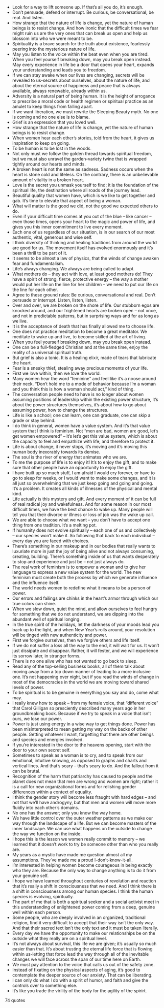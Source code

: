  - Look for a way to lift someone up. If that’s all you do, it’s enough.
 - Don’t persuade, defend or interrupt. Be curious, be conversational, be real. And listen.
 - How strange that the nature of life is change, yet the nature of human beings is to resist change. And how ironic that the difficult times we fear might ruin us are the very ones that can break us open and help us blossom into who we were meant to be.
 - Spirituality is a brave search for the truth about existence, fearlessly peering into the mysterious nature of life.
 - May you listen to the voice within the beat even when you are tired. When you feel yourself breaking down, may you break open instead. May every experience in life be a door that opens your heart, expands your understanding and leads you to freedom.
 - If we can stay awake when our lives are changing, secrets will be revealed to us-secrets about ourselves, about the nature of life, and about the eternal source of happiness and peace that is always available, always renewable, already within us.
 - Adversity is a natural part of being human. It is the height of arrogance to prescribe a moral code or health regimen or spiritual practice as an amulet to keep things from falling apart.
 - If we want liberation, we must rewrite the Sleeping Beauty myth. No one is coming and no one else is to blame.
 - Grief is an expression that you loved well.
 - How strange that the nature of life is change, yet the nature of human beings is to resist change.
 - When women hear each other’s stories, told from the heart, it gives us inspiration to keep on going.
 - To be human is to be lost in the woods.
 - Not only must we follow the golden thread towards spiritual freedom, but we must also unravel the garden-variety twine that is wrapped tightly around our hearts and minds.
 - A broken heart is not the same as sadness. Sadness occurs when the heart is stone cold and lifeless. On the contrary, there is an unbelievable amount of vitality in a broken heart.
 - Love is the secret you unmask yourself to find; it is the foundation of the spiritual life, the destination where all roads of the journey lead.
 - Beautiful quality that women have, which is we like to get together and gab. It’s time to elevate that aspect of being a woman.
 - What will matter is the good we did, not the good we expected others to do.
 - Even if your difficult time comes at you out of the blue – like cancer – even those times, opens your heart to the magic and power of life, and gives you this inner commitment to live every moment.
 - Each one of us regardless of our situation, is in our search of our most authentic, vital, generous and wise self.
 - I think diversity of thinking and healing traditions from around the world are good for us. The movement itself has evolved enormously and it’s been a thrill to be part of it.
 - It seems to be almost a law of physics, that the winds of change awaken fear and fundamentalism.
 - Life’s always changing. We always are being called to adapt.
 - What mothers do – they act with love, at least good mothers do! They have a spirit of strong, fierce, protective energy – the way a mother would put her life on the line for her children – we need to put our life on the line for each other.
 - Agree to these ground rules: Be curious, conversational and real. Don’t persuade or interrupt. Listen, listen, listen.
 - Over and over, we are broken on the shore of life. Our stubborn egos are knocked around, and our frightened hearts are broken open – not once, and not in predictable patterns, but in surprising ways and for as long as we live.
 - It is the acceptance of death that has finally allowed me to choose life.
 - One does not practice meditation to become a great meditator. We meditate to wake up and live, to become skilled at the art of living.
 - When you feel yourself breaking down, may you break open instead.
 - One can be a full-fledged Christian and at the same time, enjoy the reality of a universal spiritual truth.
 - But grief is also a tonic. It is a healing elixir, made of tears that lubricate the heart.
 - Fear is a sneaky thief, stealing away precious moments of your life.
 - First we love within, then we love the world.
 - Many women hear the word “feminine” and feel like it’s a noose around their neck. “Don’t hold me to a mode of behavior because I’m a woman and you think this is how a woman should act,” kind of thing.
 - The conversation people need to have is no longer about women assuming positions of leadership within the existing power structure, it’s about the power structures themselves, it’s about how to go about assuming power, how to change the structures.
 - Life is like a school; one can learn, one can graduate, one can skip a grade or stay behind.
 - I do think in general, women have a value system. And it’s that value system that I think is feminism. Not “men are bad, women are good, let’s get women empowered” – it’s let’s get this value system, which is about the capacity to feel and empathize with life, and therefore to protect it.
 - Life is about change, it never stops, it’s moving and it’s moving this human body inexorably towards its demise.
 - The soul is the river of energy that animates who we are.
 - To me the purpose of life is to enjoy it! It’s to enjoy the gift, and to make sure that other people have an opportunity to enjoy the gift.
 - I have built up so much stuff, I am afraid I would cry forever, or have to go to sleep for weeks, or I would want to make some changes, and it is all just so overwhelming that we just keep going and going and going. It’s a problem. It creates all kinds of illnesses of the physical and mental kind.
 - Life actually is this mystery and gift. And every moment of it can be full of real radical joy and wakefulness. And for some reason in our most difficult times, we have the best chance to wake up. Many people will tell you that their divorce or illness or loss of job was the wake up call.
 - We are able to choose what we want – you don’t have to accept one thing from one tradition. It’s a melting pot.
 - If humanity does not evolve spiritually – each one of us and collectively – our species won’t make it. So following that back to each individual – every day you are faced with choices.
 - There’s something in our makeup and in our bodies that really wants to luxuriate more in just the joy of being alive and not always consuming, creating, building. There’s something inside of us that wants desperately to stop and experience and just be – not just always do.
 - The real work of feminism is to empower a woman and to give her language to express a new value system for the world. The new feminism must create both the process by which we generate influence and the influence itself.
 - The world needs women to redefine what it means to be a person of power.
 - Our errors and failings are chinks in the heart’s armor through which our true colors can shine.
 - When we slow down, quiet the mind, and allow ourselves to feel hungry for something that we do not understand, we are dipping into the abundant well of spiritual longing.
 - In the true spirit of the holidays, let the darkness of your moods lead you back up to the light, and when New Year’s rolls around, your resolution will be tinged with new authenticity and power.
 - First we forgive ourselves, then we forgive others and life itself.
 - If we do not suffer a loss all the way to the end, it will wait for us. It won’t just dissipate and disappear. Rather, it will fester, and we will experience its sorrow later, in stranger forms.
 - There is no one alive who has not wanted to go back to sleep.
 - Read any of the top-selling business books, all of them talk about moving away from a top down manner of leading to a more inclusive one. It’s not happening over night, but if you read the winds of change in most of the democracies in the world we are moving toward shared levels of power.
 - To be spiritual is to be genuine in everything you say and do, come what may.
 - I really knew how to speak – from my female voice, that “different voice” that Carol Gilligan so presciently described many years ago in her groundbreaking book. Because if we try to speak in a voice that isn’t ours, we lose our power.
 - Power is just using energy in a wise way to get things done. Power has been misinterpreted to mean getting my way on the backs of other people. Getting whatever I want, forgetting that there are other beings and species and energies involved.
 - If you’re interested in the door to the heavens opening, start with the door to your own secret self.
 - Sometimes to speak as a woman is to cry, and to speak from our emotional, intuitive knowing, as opposed to graphs and charts and vertical lines. And that’s scary – that’s scary to do. And the fallout from it can be brutal.
 - Recognition of the harm that patriarchy has caused to people and the planet does not mean that men are wrong and women are right; rather it is a call for new organizational forms and for relishing gender differences within a context of equality.
 - I think the gender story will become less fraught with hard edges – and not that we’ll have androgyny, but that men and women will move more fluidly into each other’s domains.
 - No one has the answer; only you know the way home.
 - We have little control over the outer weather patterns as we make our way through the landscape of a life. But we can become masters of the inner landscape. We can use what happens on the outside to change the way we function on the inside.
 - I hope this is the lesson we women really commit to memory – we learned that it doesn’t work to try be someone other than who you really are.
 - My years as a mystic have made me question almost all my assumptions. They’ve made me a proud I-don’t-know-it-all.
 - I’m interested in helping women become courageous in being exactly who they are. Because the only way to change anything is to do it from your genuine self.
 - I hope we have learned throughout centuries of revolution and reaction that it’s really a shift in consciousness that we need. And I think there is a shift in consciousness among our human species. I think the human species is evolving, spiritually.
 - The part of me that is both a spiritual seeker and a social activist meet in this understanding of enlightened power coming from a deep, genuine well within each person.
 - Some people, who are deeply involved in an organized, traditional religion, find it very difficult to accept that their way isn’t the only way. And that their sacred text isn’t the only text and it must be taken literally.
 - Every day we have the opportunity to make our relationships be on the outside what they really are on a spiritual level.
 - It’s not always about survival, this life we are given; it’s usually so much easier than that. It’s about trusting the eternal life force that is flowing within us-letting that force lead the way through all of the inevitable changes we will face across the span of our time here on Earth.
 - We must pay attention to the voice that calls us out of the safety zone.
 - Instead of fixating on the physical aspects of aging, it’s good to contemplate the deeper source of our anxiety. That can be liberating.
 - I can only do what I do with a spirit of humor, and faith and give the controls over to something else.
 - It’s like you trade the virility of the body for the agility of the spirirt.

74 quotes